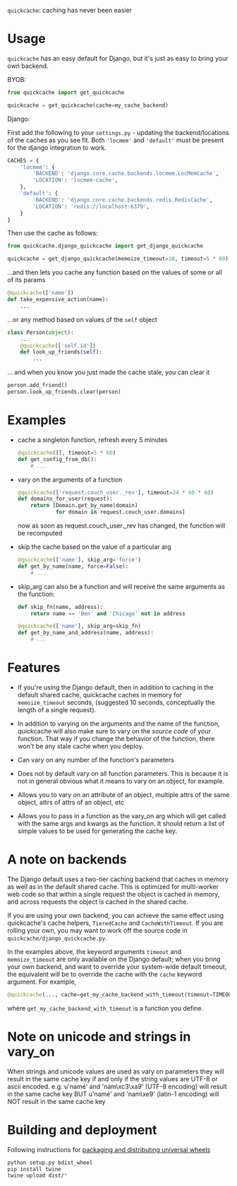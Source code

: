 `quickcache`: caching has never been easier

# Usage
`quickcache` has an easy default for Django, but it's just as easy to bring your own backend.

BYOB:

```python
from quickcache import get_quickcache

quickcache = get_quickcache(cache=my_cache_backend)
```

Django:

First add the following to your `settings.py` - updating the backend/locations of the caches as you see fit.
Both `'locmem'` and `'default'` must be present for the django integration to work.


```python
CACHES = {
    'locmem': {
        'BACKEND': 'django.core.cache.backends.locmem.LocMemCache',
        'LOCATION': 'locmem-cache',
    },
    'default': {
        'BACKEND': 'django.core.cache.backends.redis.RedisCache',
        'LOCATION': 'redis://localhost:6379',
    }
}
```

Then use the cache as follows:

```python
from quickcache.django_quickcache import get_django_quickcache

quickcache = get_django_quickcache(memoize_timeout=10, timeout=5 * 60)
```

...and then lets you cache any function based on the values of some or all of its params

```python
@quickcache(['name'])
def take_expensive_action(name):
    ...
```

...or any method based on values of the `self` object

```python
class Person(object):
    ...
    @quickcache(['self.id'])
    def look_up_friends(self):
        ...
```

... and when you know you just made the cache stale, you can clear it


```python
person.add_friend()
person.look_up_friends.clear(person)
```

# Examples

- cache a singleton function, refresh every 5 minutes
  ```python
  @quickcache([], timeout=5 * 60)
  def get_config_from_db():
      # ...
  ```

- vary on the arguments of a function
  ```python
  @quickcache(['request.couch_user._rev'], timeout=24 * 60 * 60)
  def domains_for_user(request):
      return [Domain.get_by_name(domain)
              for domain in request.couch_user.domains]
  ```
  now as soon as request.couch_user._rev has changed,
  the function will be recomputed

- skip the cache based on the value of a particular arg
  ```python
  @quickcache(['name'], skip_arg='force')
  def get_by_name(name, force=False):
      # ...
  ```

- skip_arg can also be a function and will receive the same arguments as the function:
  ```python
  def skip_fn(name, address):
      return name == 'Ben' and 'Chicago' not in address

  @quickcache(['name'], skip_arg=skip_fn)
  def get_by_name_and_address(name, address):
      # ...
  ```

# Features

- If you're using the Django default,
  then in addition to caching in the default shared cache,
  quickcache caches in memory for `memoize_timeout` seconds,
  (suggested 10 seconds, conceptually the length of a single request).

- In addition to varying on the arguments and the name of the function,
  quickcache will also make sure to vary
  on the _source code_ of your function.
  That way if you change the behavior of the function, there won't be
  any stale cache when you deploy.

- Can vary on any number of the function's parameters

- Does not by default vary on all function parameters.
  This is because it is not in general obvious what it means
  to vary on an object, for example.

- Allows you to vary on an attribute of an object,
  multiple attrs of the same object, attrs of attrs of an object, etc

- Allows you to pass in a function as the vary_on arg which will get called
  with the same args and kwargs as the function. It should return a list of simple
  values to be used for generating the cache key.

# A note on backends

The Django default uses a two-tier caching backend that caches in memory
as well as in the default shared cache.
This is optimized for multi-worker web code so that within a single request
the object is cached in memory, and across requests the object is cached
in the shared cache.

If you are using your own backend, you can achieve the same effect
using quickcache's cache helpers, `TieredCache` and `CacheWithTimeout`.
If you are rolling your own, you may want to work off the source code in
`quickcache/django_quickcache.py`.

In the examples above, the keyword arguments `timeout` and `memoize_timeout`
are only available on the Django default; when you bring your own backend,
and want to override your system-wide default timeout, the equivalent will be
to override the cache with the `cache` keyword argument. For example,

```python
@quickcache(..., cache=get_my_cache_backend_with_timeout(timeout=TIMEOUT))
```

where `get_my_cache_backend_with_timeout` is a function you define.

# Note on unicode and strings in vary_on

When strings and unicode values are used as vary on parameters they will result in the
same cache key if and only if the string values are UTF-8 or ascii encoded.
e.g.
u'namé' and 'nam\xc3\xa9' (UTF-8 encoding) will result in the same cache key
BUT
u'namé' and 'nam\xe9' (latin-1 encoding) will NOT result in the same cache key

# Building and deployment

Following instructions for [packaging and distributing universal wheels
](https://packaging.python.org/tutorials/distributing-packages/#universal-wheels)

```sh
python setup.py bdist_wheel
pip install twine
twine upload dist/*
```
